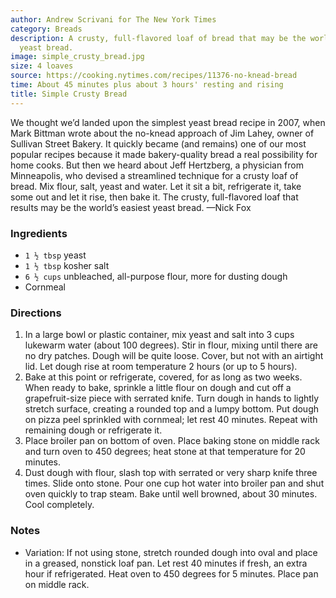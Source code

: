 ```yaml
---
author: Andrew Scrivani for The New York Times
category: Breads
description: A crusty, full-flavored loaf of bread that may be the world's easiest
  yeast bread.
image: simple_crusty_bread.jpg
size: 4 loaves
source: https://cooking.nytimes.com/recipes/11376-no-knead-bread
time: About 45 minutes plus about 3 hours' resting and rising
title: Simple Crusty Bread
---
```


We thought we’d landed upon the simplest yeast bread recipe in 2007, when Mark Bittman wrote about the no-knead approach of Jim Lahey, owner of Sullivan Street Bakery. It quickly became (and remains) one of our most popular recipes because it made bakery-quality bread a real possibility for home cooks. But then we heard about Jeff Hertzberg, a physician from Minneapolis, who devised a streamlined technique for a crusty loaf of bread. Mix flour, salt, yeast and water. Let it sit a bit, refrigerate it, take some out and let it rise, then bake it. The crusty, full-flavored loaf that results may be the world’s easiest yeast bread. —Nick Fox

### Ingredients

* `1 ½ tbsp` yeast
* `1 ½ tbsp` kosher salt
* `6 ½ cups` unbleached, all-purpose flour, more for dusting dough
* Cornmeal

### Directions

1. In a large bowl or plastic container, mix yeast and salt into 3 cups lukewarm water (about 100 degrees). Stir in flour, mixing until there are no dry patches. Dough will be quite loose. Cover, but not with an airtight lid. Let dough rise at room temperature 2 hours (or up to 5 hours).
2. Bake at this point or refrigerate, covered, for as long as two weeks. When ready to bake, sprinkle a little flour on dough and cut off a grapefruit-size piece with serrated knife. Turn dough in hands to lightly stretch surface, creating a rounded top and a lumpy bottom. Put dough on pizza peel sprinkled with cornmeal; let rest 40 minutes. Repeat with remaining dough or refrigerate it.
3. Place broiler pan on bottom of oven. Place baking stone on middle rack and turn oven to 450 degrees; heat stone at that temperature for 20 minutes.
4. Dust dough with flour, slash top with serrated or very sharp knife three times. Slide onto stone. Pour one cup hot water into broiler pan and shut oven quickly to trap steam. Bake until well browned, about 30 minutes. Cool completely.

### Notes

* Variation: If not using stone, stretch rounded dough into oval and place in a greased, nonstick loaf pan. Let rest 40 minutes if fresh, an extra hour if refrigerated. Heat oven to 450 degrees for 5 minutes. Place pan on middle rack.